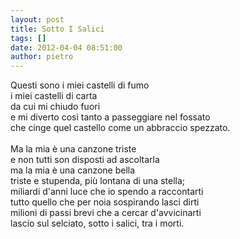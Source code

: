 ```yaml
---
layout: post
title: Sotto I Salici
tags: []
date: 2012-04-04 08:51:00
author: pietro
---
```

Questi sono i miei castelli di fumo<br/>i miei castelli di carta<br/>da cui mi chiudo fuori<br/>e mi diverto così tanto a passeggiare nel fossato<br/>che cinge quel castello come un abbraccio spezzato.<br/><br/>Ma la mia è una canzone triste<br/>e non tutti son disposti ad ascoltarla<br/>ma la mia è una canzone bella<br/>triste e stupenda, più lontana di una stella;<br/>miliardi d'anni luce che io spendo a raccontarti<br/>tutto quello che per noia sospirando lasci dirti<br/>milioni di passi brevi che a cercar d'avvicinarti<br/>lascio sul selciato, sotto i salici, tra i morti.<br/><br/><br/>
